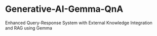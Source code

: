 # Generative-AI-Gemma-QnA
Enhanced Query-Response System with External Knowledge Integration and RAG using Gemma
